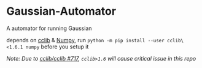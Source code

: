 # Gaussian-Automator
A automator for running Gaussian 

depends on [cclib](https://cclib.github.io/) & [Numpy](http://www.numpy.org/), run
`python -m pip install --user cclib\<1.6.1 numpy`
before you setup it

_Note: Due to [cclib/cclib #717](https://github.com/cclib/cclib/issues/717), `cclib>1.6` will cause critical issue in this repo_
